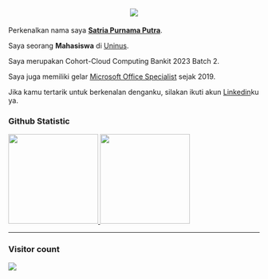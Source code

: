 <h1 align="center">
  <a href="https://git.io/typing-svg">
    <img src="https://readme-typing-svg.herokuapp.com/?lines=Hello,+There!+👋;.This+is+Satria+Purnama...;Nice+to+meet+you!&center=true&size=30">
  </a>
</h1>

Perkenalkan nama saya [**Satria Purnama Putra**](https://www.instagram.com/satria.prnama/).

Saya seorang **Mahasiswa** di [Uninus](https://uninus.ac.id/).

Saya merupakan Cohort-Cloud Computing Bankit 2023 Batch 2.

Saya juga memiliki gelar [Microsoft Office Specialist](http://www.certiport.com/Portal/Pages/ViewTranscript.aspx?uid=jNfDXCS+AsLes4+VEMYooA==&vid=9TDqG2bkI+aWIt3Ej2YUAw==&aid=DHZSQUQRA8EafJuRnozcOA==&defaultlang=ENU) sejak 2019.

Jika kamu tertarik untuk berkenalan denganku, silakan ikuti akun [Linkedin](https://www.linkedin.com/in/satriapurnama11/)ku ya.

### Github Statistic
<p align="left">
<a href="https://github.com/dimasmds">
  <img height="180em" src="https://github-readme-stats-eight-theta.vercel.app/api?username=satriapurnama0311&show_icons=true&theme=algolia&include_all_commits=true&count_private=true"/>
  <img height="180em" src="https://github-readme-stats-eight-theta.vercel.app/api/top-langs/?username=satriapurnama0311&layout=compact&langs_count=8&theme=algolia"/>
</a>
</p>
<hr />

### Visitor count
<img src="https://profile-counter.glitch.me/satriapurnama0311/count.svg" />


<!--
**satriapurnama0311/satriapurnama0311** is a ✨ _special_ ✨ repository because its `README.md` (this file) appears on your GitHub profile.

Here are some ideas to get you started:

- 🔭 I’m currently working on ...
- 🌱 I’m currently learning ...
- 👯 I’m looking to collaborate on ...
- 🤔 I’m looking for help with ...
- 💬 Ask me about ...
- 📫 How to reach me: ...
- 😄 Pronouns: ...
- ⚡ Fun fact: ...
-->
